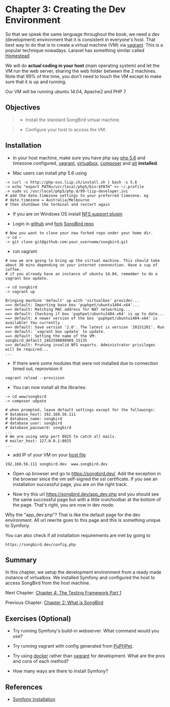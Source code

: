 # Chapter 3: Creating the Dev Environment

So that we speak the same language throughout the book, we need a dev (development) environment that it is consistent in everyone's host. That best way to do that is to create a virtual machine (VM) via [vagrant](https://www.vagrantup.com). This is a popular technique nowadays. Laravel has something similar called [Homestead](https://github.com/laravel/homestead)

We will do **actual coding in your host** (main operating system) and let the VM run the web server, sharing the web folder between the 2 machines. Note that 99% of the time, you don't need to touch the VM except to make sure that it is up and running.

Our VM will be running ubuntu 14.04, Apache2 and PHP 7.

## Objectives

> * Install the standard SongBird virtual machine.

> * Configure your host to access the VM.


## Installation

* In your host machine, make sure you have php say [php 5.6](http://php.net/manual/en/install.php) and timezone configured, [vagrant](https://www.vagrantup.com/downloads.html), [virtualbox](https://www.virtualbox.org/wiki/Downloads), [composer](https://getcomposer.org/doc/00-intro.md) and [git](https://git-scm.com) **installed**.

* Mac users can install php 5.6 using

```
-> curl -s http://php-osx.liip.ch/install.sh | bash -s 5.6
-> echo "export PATH=/usr/local/php5/bin:$PATH" >> ~/.profile
-> sudo vi /usr/local/php5/php.d/99-liip-developer.ini
# add the date.timezone settings to your preferred timezone. eg
# date.timezone = Australia/Melbourne
# then shutdown the terminal and restart again
```

* If you are on Windows OS install [NFS support plugin](https://github.com/GM-Alex/vagrant-winnfsd)

* Login in [github](http://github.com) and [fork](https://help.github.com/articles/fork-a-repo/) [SongBird repo](https://github.com/bernardpeh/songbird)

```
# Now you want to clone your new forked repo under your home dir.
-> cd ~
-> git clone git@github.com:your_username/songbird.git
```

* run vagrant

```
# now we are going to bring up the virtual machine. This should take about 30 mins depending on your internet connnection. Have a cup of coffee.
# if you already have an instance of ubuntu 14.04, remember to do a vagrant box update.

-> cd songbird
-> vagrant up

Bringing machine 'default' up with 'virtualbox' provider...
==> default: Importing base box 'puphpet/ubuntu1404-x64'...
==> default: Matching MAC address for NAT networking...
==> default: Checking if box 'puphpet/ubuntu1404-x64' is up to date...
==> default: A newer version of the box 'puphpet/ubuntu1404-x64' is available! You currently
==> default: have version '2.0'. The latest is version '20151201'. Run
==> default: `vagrant box update` to update.
==> default: Setting the name of the VM: songbird_default_1462590898969_15135
==> default: Pruning invalid NFS exports. Administrator privileges will be required...
...
```

* If there were some modules that were not installed due to connection timed out, reprovision it

```
vagrant reload --provision
```

* You can now install all the libraries:

```
-> cd www/songbird
-> composer udpate

# when prompted, leave default settings except for the followings:
# database_host: 192.168.56.111
# database_name: songbird
# database_user: songbird
# database_password: songbird
...
# We are using smtp port 8025 to catch all mails.
# mailer_host: 127.0.0.1:8025
...
```

* add IP of your VM on your [host file](http://www.rackspace.com/knowledge_center/article/how-do-i-modify-my-hosts-file)

```
192.168.56.111 songbird.dev  www.songbird.dev
```

* Open up browser and go to https://songbird.dev/. Add the exception in the browser since the vm self-signed the ssl certificate. If you see an installation successful page, you are on the right track.

* Now try this url https://songbird.dev/app_dev.php and you should see the same successful page but with a little icon/toolbar at the bottom of the page. That's right, you are now in dev mode.

Why the "app_dev.php"? That is like the default page for the dev environment. All url rewrite goes to this page and this is something unique to Symfony.

You can also check if all installation requirements are met by going to

```
https://songbird.dev/config.php
```

## Summary

In this chapter, we setup the development environment from a ready made instance of virtualbox. We installed Symfony and configured the host to access SongBird from the host machine.

Next Chapter: [Chapter 4: The Testing Framework Part 1](https://github.com/bernardpeh/songbird/tree/chapter_4)

Previous Chapter: [Chapter 2: What is SongBird](https://github.com/bernardpeh/songbird/tree/chapter_2)

## Exercises (Optional)

* Try running Symfony's build-in webserver. What command would you use?

* Try running vagrant with config generated from [PuPHPet](https://puphpet.com/).

* Try using [docker](https://www.docker.com/) rather than [vagrant](https://www.vagrantup.com) for development. What are the pros and cons of each method?

* How many ways are there to install Symfony?

## References

* [Symfony Installation](https://symfony.com/doc/current/book/installation.html)


